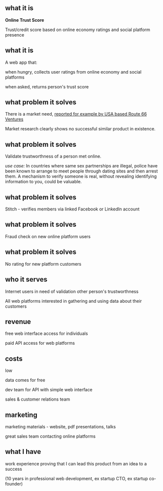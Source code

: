 **what it is**
---
**Online Trust Score**

Trust/credit score based on online economy ratings and social platform presence


**what it is**
---
A web app that:

when hungry, collects user ratings from online economy and social platforms

when asked, returns person's trust score


**what problem it solves**
---
There is a market need, [reported for example by USA based Route 66 Ventures](http://www.startupbootcamp.org/blog/2016/march/startupbootcamp-fintech-hacked-that-pot-ogold-on-st.-patricks-weekend.html)

Market research clearly shows no successful similar product in existence.


**what problem it solves**
---
Validate trustworthness of a person met online.

*use case:*
In countries where same sex partnerships are illegal, police have been known to arrange to meet people through dating sites and then arrest them. A mechanism to verify someone is real, without revealing identifying information to you, could be valuable.

**what problem it solves**
---
Stitch - verifies members via linked Facebook or LinkedIn account


**what problem it solves**
---
Fraud check on new online platform users


**what problem it solves**
---
No rating for new platform customers


**who it serves**
---
Internet users in need of validation other person's trustworthness

All web platforms interested in gathering and using data about their customers


**revenue**
---
free web interface access for individuals

paid API access for web platforms


**costs**
---
low

data comes for free

dev team for API with simple web interface

sales & customer relations team


**marketing**
---
marketing materials - website, pdf presentations, talks

great sales team contacting online platforms


**what I have**
---
work experience proving that I can lead this product from an idea to a success

(10 years in professional web development, ex startup CTO, ex startup co-founder)
